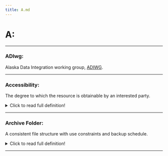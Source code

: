 ```yaml
---
title: A.md
---
```


# **A:**
___
 

### **ADIwg:** 
Alaska Data Integration working group, [ADIWG](https://www.adiwg.org/).

___
 

### **Accessibility:** 
The degree to which the resource is obtainable by an interested party.
<details>
  <summary>Click to read full definition!</summary>
<p>
The degree to which the resource is obtainable by an interested party. Direct access without constraint would be the most accessible (e.g., resources that may be downloaded without requiring a login), whereas resources that require third-party intervention would be less accessible. [ug] 
</p>
</details>

___


### **Archive Folder:** 
A consistent file structure with use constraints and backup schedule.
<details>
  <summary>Click to read full definition!</summary>
<p>
A consistent file structure with use constraints and backup schedule that houses the definitive record of a project’s data resources. Products in the archive folder are the subject of metadata records and are the versions intended for use and dissemination. Contrast with working folder.
</p>
</details>

___
